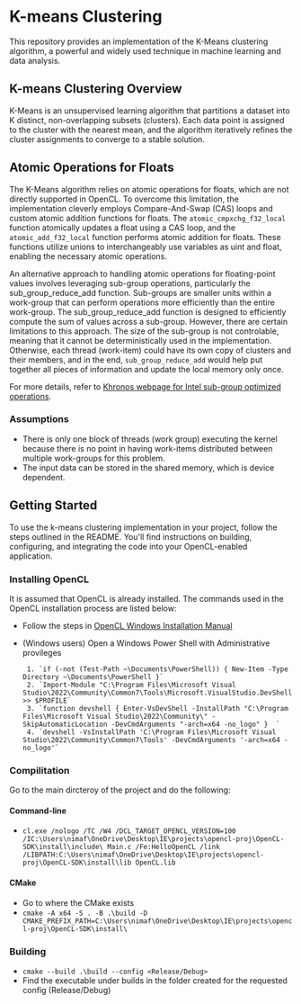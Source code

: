# K-means Clustering

This repository provides an implementation of the K-Means clustering algorithm, a powerful and widely used technique in machine learning and data analysis.

## K-means Clustering Overview

K-Means is an unsupervised learning algorithm that partitions a dataset into K distinct, non-overlapping subsets (clusters). Each data point is assigned to the cluster with the nearest mean, and the algorithm iteratively refines the cluster assignments to converge to a stable solution.

## Atomic Operations for Floats

The K-Means algorithm relies on atomic operations for floats, which are not directly supported in OpenCL. To overcome this limitation, the implementation cleverly employs Compare-And-Swap (CAS) loops and custom atomic addition functions for floats. The `atomic_cmpxchg_f32_local` function atomically updates a float using a CAS loop, and the `atomic_add_f32_local` function performs atomic addition for floats. These functions utilize unions to interchangeably use variables as uint and float, enabling the necessary atomic operations.

An alternative approach to handling atomic operations for floating-point values involves leveraging sub-group operations, particularly the sub_group_reduce_add function. Sub-groups are smaller units within a work-group that can perform operations more efficiently than the entire work-group. The sub_group_reduce_add function is designed to efficiently compute the sum of values across a sub-group. However, there are certain limitations to this approach. The size of the sub-group is not controlable, meaning that it cannot be deterministically used in the implementation. Otherwise, each thread (work-item) could have its own copy of clusters and their members, and in the end, `sub_group_reduce_add` would help put together all pieces of information and update the local memory only once.

For more details, refer to [Khronos webpage for Intel sub-group optimized operations](https://registry.khronos.org/OpenCL/extensions/intel/cl_intel_subgroups.html).

### Assumptions

- There is only one block of threads (work group) executing the kernel because there is no point in having work-items distributed between multiple work-groups for this problem.
- The input data can be stored in the shared memory, which is device dependent.

## Getting Started

To use the k-means clustering implementation in your project, follow the steps outlined in the README. You'll find instructions on building, configuring, and integrating the code into your OpenCL-enabled application.

### Installing OpenCL
It is assumed that OpenCL is already installed. The commands used in the OpenCL installation process are listed below:

- Follow the steps in [OpenCL Windows Installation Manual](https://github.com/KhronosGroup/OpenCL-Guide/blob/main/chapters/getting_started_windows.md)
- (Windows users) Open a Windows Power Shell with Administrative provileges

       1. `if (-not (Test-Path ~\Documents\PowerShell)) { New-Item -Type Directory ~\Documents\PowerShell }`
       2. `Import-Module "C:\Program Files\Microsoft Visual Studio\2022\Community\Common7\Tools\Microsoft.VisualStudio.DevShell.dll" >> $PROFILE`
       3. `function devshell { Enter-VsDevShell -InstallPath "C:\Program Files\Microsoft Visual Studio\2022\Community\" -SkipAutomaticLocation -DevCmdArguments "-arch=x64 -no_logo" }  ` 
       4. `devshell -VsInstallPath 'C:\Program Files\Microsoft Visual Studio\2022\Community\Common7\Tools' -DevCmdArguments '-arch=x64 -no_logo'`

### Compilitation

Go to the main dircteroy of the project and do the following:

#### Command-line

- `cl.exe /nologo /TC /W4 /DCL_TARGET_OPENCL_VERSION=100 /IC:\Users\nimaf\OneDrive\Desktop\IE\projects\opencl-proj\OpenCL-SDK\install\include\ Main.c /Fe:HelloOpenCL /link /LIBPATH:C:\Users\nimaf\OneDrive\Desktop\IE\projects\opencl-proj\OpenCL-SDK\install\lib OpenCL.lib`
       
#### CMake

- Go to where the CMake exists
- `cmake -A x64 -S . -B .\build -D CMAKE_PREFIX_PATH=C:\Users\nimaf\OneDrive\Desktop\IE\projects\opencl-proj\OpenCL-SDK\install\` 


### Building

- `cmake --build .\build --config <Release/Debug>`
- Find the executable under builds in the folder created for the requested config (Release/Debug)                           